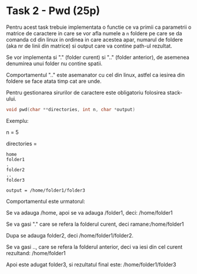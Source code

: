 # Task 2 - Pwd (25p)

Pentru acest task trebuie implementata o functie ce va primii ca parametrii o matrice de caractere in care se vor afla numele a `n` foldere pe care se da comanda cd din linux in ordinea in care acestea apar, numarul de foldere
(aka nr de linii din matrice) si output care va contine path-ul rezultat.

Se vor implementa si "." (folder curent) si ".." (folder anterior), de asemenea
denumirea unui folder nu contine spatii.

Comportamentul ".." este asemanator cu cel din linux, astfel ca iesirea din
foldere se face atata timp cat are unde.

Pentru gestionarea sirurilor de caractere este obligatoriu folosirea stack-ului.

```c
void pwd(char **directories, int n, char *output)
```

Exemplu:

n = 5

directories =

```
home
folder1
.
folder2
..
folder3
```

```
output = /home/folder1/folder3
```

Comportamentul este urmatorul:

Se va adauga /home, apoi se va adauga /folder1, deci: /home/folder1

Se va gasi "." care se refera la folderul curent, deci ramane:/home/folder1

Dupa se adauga folder2, deci /home/folder1/folder2.

Se va gasi .., care se refera la folderul anterior, deci va iesi din cel curent rezultand: /home/folder1

Apoi este adugat folder3, si rezultatul final este: /home/folder1/folder3
